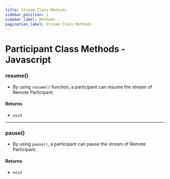 ```yaml
---
title: Stream Class Methods
sidebar_position: 1
sidebar_label: Methods
pagination_label: Stream Class Methods
---
```


# Participant Class Methods - Javascript

<div class="sdk-api-ref-only-h4">

### resume()

- By using `resume()` function, a participant can resume the stream of Remote Participant.

#### Returns

- `void`

---

### pause()

- By using `pause()`, a participant can pause the stream of Remote Participant.

#### Returns

- `void`

</div>
